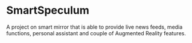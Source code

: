 # SmartSpeculum
A project on smart mirror that is able to provide live news feeds, media functions, personal assistant and couple of Augmented Reality features.

